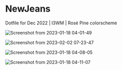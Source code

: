 # NewJeans
Dotfile for Dec 2022 | I3WM | Rosé Pine colorscheme


![Screenshot from 2023-01-18 04-01-49](https://user-images.githubusercontent.com/9318372/213001818-2ee0df4e-b769-442d-80b2-b565ef105e16.png)

![Screenshot from 2023-02-02 07-23-47](https://user-images.githubusercontent.com/9318372/216190342-316bd973-da29-40c5-a510-89041a7e5cdd.png)

![Screenshot from 2023-01-18 04-08-05](https://user-images.githubusercontent.com/9318372/213001865-43abba0a-0108-414a-a6d3-95e0f252c370.png)

![Screenshot from 2023-01-18 04-11-07](https://user-images.githubusercontent.com/9318372/213001935-ec8d3fab-e26a-44de-b773-7ab0e9687116.png)
